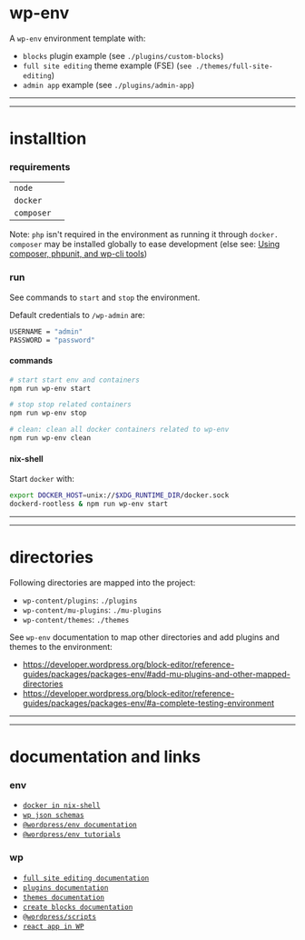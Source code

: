 # wp-env

A `wp-env` environment template with:

- `blocks` plugin example (see `./plugins/custom-blocks`)
- `full site editing` theme example (FSE) (`see ./themes/full-site-editing`)
- `admin app` example (see `./plugins/admin-app`)

---

---

# installtion

### requirements

|            |     |
| ---------- | --- |
| `node`     |     |
| `docker`   |     |
| `composer` |     |

Note: `php` isn't required in the environment as running it through `docker.`
`composer` may be installed globally to ease development (else see: [Using composer, phpunit, and wp-cli tools](https://developer.wordpress.org/block-editor/reference-guides/packages/packages-env/#using-composer-phpunit-and-wp-cli-tools))

### run

See commands to `start` and `stop` the environment.

Default credentials to `/wp-admin` are:

```sh
USERNAME = "admin"
PASSWORD = "password"
```

#### commands

```sh
# start start env and containers
npm run wp-env start

# stop stop related containers
npm run wp-env stop

# clean: clean all docker containers related to wp-env
npm run wp-env clean
```

#### nix-shell

Start `docker` with:

```sh
export DOCKER_HOST=unix://$XDG_RUNTIME_DIR/docker.sock
dockerd-rootless & npm run wp-env start
```

---

---

# directories

Following directories are mapped into the project:

- `wp-content/plugins`: `./plugins`
- `wp-content/mu-plugins`: `./mu-plugins`
- `wp-content/themes`: `./themes`

See `wp-env` documentation to map other directories and add plugins and themes to the environment:

- https://developer.wordpress.org/block-editor/reference-guides/packages/packages-env/#add-mu-plugins-and-other-mapped-directories
- https://developer.wordpress.org/block-editor/reference-guides/packages/packages-env/#a-complete-testing-environment

---

---

# documentation and links

### env

- [`docker in nix-shell`](https://discourse.nixos.org/t/is-there-a-way-to-run-docker-inside-a-nix-shell/46824/3)
- [`wp json schemas`](https://developer.wordpress.org/news/2024/07/json-schema-in-wordpress/)
- [`@wordpress/env documentation`](https://developer.wordpress.org/block-editor/reference-guides/packages/packages-env/)
- [`@wordpress/env tutorials`](https://developer.wordpress.org/block-editor/getting-started/devenv/get-started-with-wp-env/)

### wp

- [`full site editing documentation`](https://fullsiteediting.com/)
- [`plugins documentation`](https://developer.wordpress.org/plugins/)
- [`themes documentation`](https://developer.wordpress.org/themes/getting-started/)
- [`create blocks documentation`](https://developer.wordpress.org/block-editor/reference-guides/packages/packages-create-block/)
- [`@wordpress/scripts`](https://developer.wordpress.org/block-editor/reference-guides/packages/packages-scripts/)
- [`react app in WP`](https://developer.wordpress.org/block-editor/how-to-guides/data-basics/)
